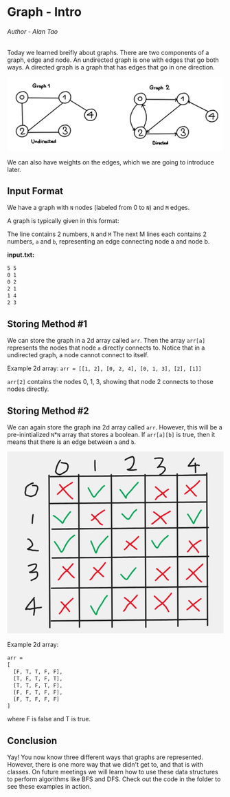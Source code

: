 # Graph - Intro
###### Author - Alan Tao

Today we learned breifly about graphs. There are two components of a graph, edge and node. An undirected graph is one with edges that go both ways. A directed graph is a graph that has edges that go in one direction. 

![](graph.jpg)

We can also have weights on the edges, which we are going to introduce later. 

## Input Format
We have a graph with `N` nodes (labeled from 0 to `N`) and `M` edges. 

A graph is typically given in this format:

The line contains 2 numbers, `N` and `M`
The next M lines each contains 2 numbers, `a` and `b`, representing an edge connecting node a and node b. 

**input.txt:**
```
5 5
0 1
0 2
2 1
1 4
2 3
```


## Storing Method #1
We can store the graph in a 2d array called `arr`. Then the array `arr[a]` represents the nodes that node `a` directly connects to. Notice that in a undirected graph, a node cannot connect to itself. 

Example 2d array:
`arr = [[1, 2], [0, 2, 4], [0, 1, 3], [2], [1]]`

`arr[2]` contains the nodes 0, 1, 3, showing that node 2 connects to those nodes directly. 

## Storing Method #2
We can again store the graph ina 2d array called `arr`. However, this will be a pre-inintialized `N`*`N` array that stores a boolean. If `arr[a][b]` is true, then it means that there is an edge between `a` and `b`. 

![](storing2.png)

Example 2d array:
```
arr = 
[
  [F, T, T, F, F],
  [T, F, T, F, T],
  [T, T, F, T, F],
  [F, F, T, F, F],
  [F, T, F, F, F]
]
```
where F is false and T is true. 

## Conclusion
Yay! You now know three different ways that graphs are represented. However, there is one more way that we didn't get to, and that is with classes. On future meetings we will learn how to use these data structures to perform algorithms like BFS and DFS. Check out the code in the folder to see these examples in action. 

